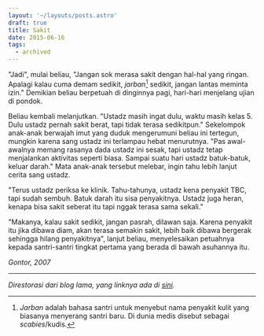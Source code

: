 ```yaml
---
layout: '~/layouts/posts.astro'
draft: true
title: Sakit
date: 2015-06-16
tags:
  - archived
---
```


"Jadi", mulai beliau, "Jangan sok merasa sakit dengan hal-hal yang ringan. Apalagi kalau cuma demam sedikit, _jarban_[^1] sedikit, jangan lantas meminta izin." Demikian beliau berpetuah di dinginnya pagi, hari-hari menjelang ujian di pondok.

Beliau kembali melanjutkan. "Ustadz masih ingat dulu, waktu masih kelas 5. Dulu ustadz pernah sakit berat, tapi tidak terasa sedikitpun." Sekelompok anak-anak berwajah imut yang duduk mengerumuni beliau ini tertegun, mungkin karena sang ustadz ini terlampau hebat menurutnya. "Pas awal-awalnya memang rasanya dada ustadz ini sesak, tapi ustadz tetap menjalankan aktivitas seperti biasa. Sampai suatu hari ustadz batuk-batuk, keluar darah." Mata anak-anak tersebut melebar, ingin tahu lebih lanjut cerita sang ustadz.

"Terus ustadz periksa ke klinik. Tahu-tahunya, ustadz kena penyakit TBC, tapi sudah sembuh. Batuk darah itu sisa penyakitnya. Ustadz juga heran, kenapa bisa sakit seberat itu tapi nggak terasa sama sekali."

"Makanya, kalau sakit sedikit, jangan pasrah, dilawan saja. Karena penyakit itu jika dibawa diam, akan terasa semakin sakit, lebih baik dibawa bergerak sehingga hilang penyakitnya", lanjut beliau, menyelesaikan petuahnya kepada santri-santri tingkat pertama yang berada di bawah asuhannya itu.

_Gontor, 2007_

---

_Direstorasi dari blog lama, yang linknya ada di [sini](https://web.archive.org/web/20151018171953/http://radenpioneer.my.id/index.php/2015/06/16/sakit/)._

[^1]: _Jarban_ adalah bahasa santri untuk menyebut nama penyakit kulit yang biasanya menyerang santri baru. Di dunia medis disebut sebagai _scabies_/kudis.
